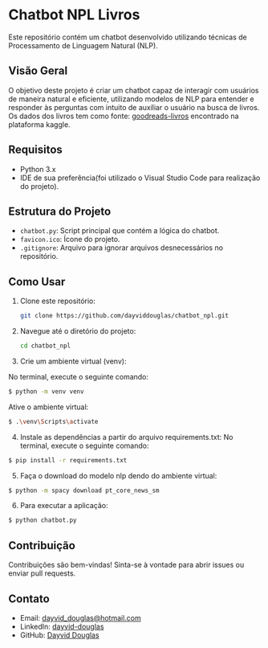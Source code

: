 # Chatbot NPL Livros

Este repositório contém um chatbot desenvolvido utilizando técnicas de Processamento de Linguagem Natural (NLP).

## Visão Geral

O objetivo deste projeto é criar um chatbot capaz de interagir com usuários de maneira natural e eficiente, utilizando modelos de NLP para entender e responder às perguntas com intuito de auxíliar o usuário na busca de livros. Os dados dos livros tem como fonte: [goodreads-livros](https://www.kaggle.com/datasets/jealousleopard/goodreadsbooks) encontrado na plataforma kaggle.


## Requisitos

- Python 3.x
- IDE de sua preferência(foi utilizado o Visual Studio Code para realização do projeto).

## Estrutura do Projeto

- `chatbot.py`: Script principal que contém a lógica do chatbot.
- `favicon.ico`: Ícone do projeto.
- `.gitignore`: Arquivo para ignorar arquivos desnecessários no repositório.

## Como Usar

1. Clone este repositório:
   ```bash
   git clone https://github.com/dayviddouglas/chatbot_npl.git

2. Navegue até o diretório do projeto:
    ```bash
    cd chatbot_npl

3. Crie um ambiente virtual (venv):

No terminal, execute o seguinte comando:

```bash 
$ python -m venv venv
```

Ative o ambiente virtual:
```bash 
$ .\venv\Scripts\activate
```

4. Instale as dependências a partir do arquivo requirements.txt:
No terminal, execute o seguinte comando:

```bash 
$ pip install -r requirements.txt
```

5. Faça o download do modelo nlp dendo do ambiente virtual:

```bash 
$ python -m spacy download pt_core_news_sm
```

6. Para executar a aplicação:

```bash 
$ python chatbot.py
```

## Contribuição

Contribuições são bem-vindas! Sinta-se à vontade para abrir issues ou enviar pull requests.

## Contato

- Email: [dayvid_douglas@hotmail.com](mailto:dayvid_douglas@hotmail.com)
- LinkedIn: [dayvid-douglas](https://www.linkedin.com/in/dayvid-douglas/)
- GitHub: [Dayvid Douglas](https://github.com/dayviddouglas)
   